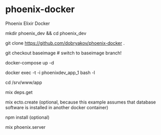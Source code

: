 # phoenix-docker
Phoenix Elixir Docker

mkdir phoenix_dev && cd phoenix_dev

git clone https://github.com/dobryakov/phoenix-docker .

git checkout baseimage # switch to baseimage branch!

docker-compose up -d

docker exec -t -i phoenixdev_app_1 bash -l

cd /srv/www/app

mix deps.get

mix ecto.create (optional, because this example assumes that database software is installed in another docker container)

npm install (optional)

mix phoenix.server
